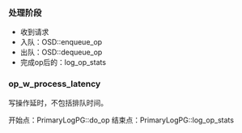 ### 处理阶段

* 收到请求
* 入队：OSD::enqueue_op
* 出队：OSD::dequeue_op
* 完成op后的：log_op_stats


### op_w_process_latency

写操作延时，不包括排队时间。

开始点：PrimaryLogPG::do_op
结束点：PrimaryLogPG::log_op_stats
